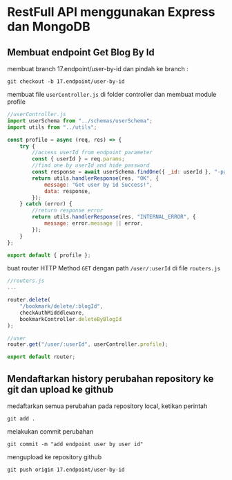 # RestFull API menggunakan Express dan MongoDB

## Membuat endpoint Get Blog By Id

membuat branch 17.endpoint/user-by-id dan pindah ke branch :

```console
git checkout -b 17.endpoint/user-by-id
```

membuat file `userController.js` di folder controller dan membuat module profile

```js
//userController.js
import userSchema from "../schemas/userSchema";
import utils from "../utils";

const profile = async (req, res) => {
    try {
        //access userId from endpoint parameter
        const { userId } = req.params;
        //find one by userId and hide password
        const response = await userSchema.findOne({ _id: userId }, "-password");
        return utils.handlerResponse(res, "OK", {
            message: "Get user by id Success!",
            data: response,
        });
    } catch (error) {
        //return response error
        return utils.handlerResponse(res, "INTERNAL_ERROR", {
            message: error.message || error,
        });
    }
};

export default { profile };
```

buat router HTTP Method `GET` dengan path `/user/:userId` di file `routers.js`

```js
//routers.js
...

router.delete(
    "/bookmark/delete/:blogId",
    checkAuthMidddleware,
    bookmarkController.deleteByBlogId
);

//user
router.get("/user/:userId", userController.profile);

export default router;

```

## Mendaftarkan history perubahan repository ke git dan upload ke github

medaftarkan semua perubahan pada repository local, ketikan perintah

```console
git add .
```

melakukan commit perubahan

```console
git commit -m "add endpoint user by user id"
```

mengupload ke repository github

```console
git push origin 17.endpoint/user-by-id
```
